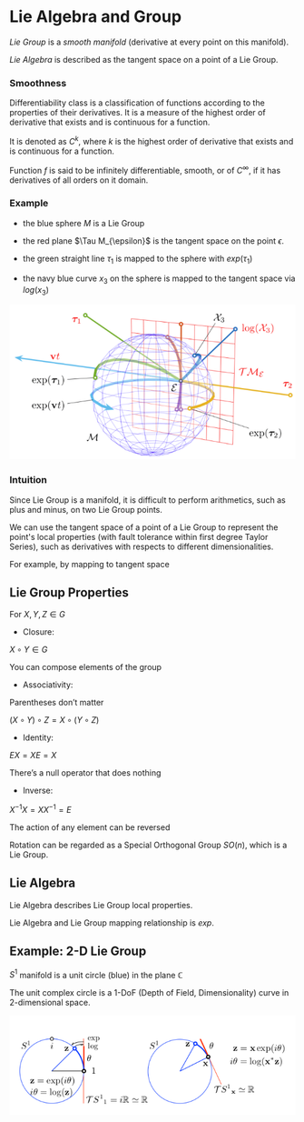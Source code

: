 # Lie Algebra and Group

*Lie Group* is a *smooth manifold* (derivative at every point on this manifold).

*Lie Algebra* is described as the tangent space on a point of a Lie Group.

### Smoothness

Differentiability class is a classification of functions according to the properties of their derivatives. It is a measure of the highest order of derivative that exists and is continuous for a function. 

It is denoted as $C^k$, where $k$ is the highest order of derivative that exists and is continuous for a function.

Function $f$ is said to be infinitely differentiable, smooth, or of $C^{\infty}$, if it has derivatives of all orders on it domain. 

### Example

* the blue sphere $M$ is a Lie Group

* the red plane $\Tau M_{\epsilon}$ is the tangent space on the point $\epsilon$.

* the green straight line $\tau_{1}$ is mapped to the sphere with $exp(\tau_{1})$

* the navy blue curve $x_3$ on the sphere is mapped to the tangent space via $log(x_3)$

![lie_algebra_sphere](imgs/lie_algebra_sphere.png "lie_algebra_sphere")

### Intuition

Since Lie Group is a manifold, it is difficult to perform arithmetics, such as plus and minus, on two Lie Group points.

We can use the tangent space of a point of a Lie Group to represent the point's local properties (with fault tolerance within first degree Taylor Series), such as derivatives with respects to different dimensionalities.

For example, by mapping to tangent space 

## Lie Group Properties

For $X , Y, Z \in G$

* Closure: 

$X \circ Y \in G$

You can compose elements of the group

* Associativity: 

Parentheses don’t matter

$(X \circ Y) \circ Z = X \circ (Y \circ Z)$

* Identity: 

$EX=XE=X$

There’s a null operator that does nothing

* Inverse: 

$X^{-1}X = XX^{-1} = E$

The action of any element can be reversed

Rotation can be regarded as a Special Orthogonal Group $SO(n)$, which is a Lie Group.

## Lie Algebra

Lie Algebra describes Lie Group local properties.

Lie Algebra and Lie Group mapping relationship is $exp$.

## Example: 2-D Lie Group

$S^1$ manifold is a unit circle (blue) in the plane $\mathbb{C}$

The unit complex circle is a 1-DoF (Depth of Field, Dimensionality) curve in 2-dimensional space.

![lie_unit_complex_plane](imgs/lie_unit_complex_plane.png "lie_unit_complex_plane")

